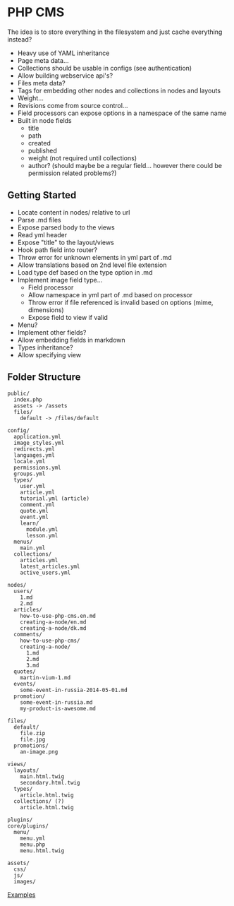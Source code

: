 PHP CMS
=======

The idea is to store everything in the filesystem and just cache everything instead?

- Heavy use of YAML inheritance
- Page meta data...
- Collections should be usable in configs (see authentication)
- Allow building webservice api's?
- Files meta data?
- Tags for embedding other nodes and collections in nodes and layouts
- Weight...
- Revisions come from source control...
- Field processors can expose options in a namespace of the same name
- Built in node fields
  - title
  - path
  - created
  - published
  - weight (not required until collections)
  - author? (should maybe be a regular field... however there could be permission related problems?)

Getting Started
---------------

- Locate content in nodes/ relative to url
- Parse .md files
- Expose parsed body to the views
- Read yml header
- Expose "title" to the layout/views
- Hook path field into router?
- Throw error for unknown elements in yml part of .md
- Allow translations based on 2nd level file extension
- Load type def based on the type option in .md
- Implement image field type...
  - Field processor
  - Allow namespace in yml part of .md based on processor
  - Throw error if file referenced is invalid based on options (mime, dimensions)
  - Expose field to view if valid
- Menu?
- Implement other fields?
- Allow embedding fields in markdown
- Types inheritance?
- Allow specifying view

Folder Structure
----------------

~~~
public/
  index.php
  assets -> /assets
  files/
    default -> /files/default

config/
  application.yml
  image_styles.yml
  redirects.yml
  languages.yml
  locale.yml
  permissions.yml
  groups.yml
  types/
    user.yml
    article.yml
    tutorial.yml (article)
    comment.yml
    quote.yml
    event.yml
    learn/
      module.yml
      lesson.yml
  menus/
    main.yml
  collections/
    articles.yml
    latest_articles.yml
    active_users.yml

nodes/
  users/
    1.md
    2.md
  articles/
    how-to-use-php-cms.en.md
    creating-a-node/en.md
    creating-a-node/dk.md
  comments/
    how-to-use-php-cms/
    creating-a-node/
      1.md
      2.md
      3.md
  quotes/
    martin-vium-1.md
  events/
    some-event-in-russia-2014-05-01.md
  promotion/
    some-event-in-russia.md
    my-product-is-awesome.md

files/
  default/
    file.zip
    file.jpg
  promotions/
    an-image.png

views/
  layouts/
    main.html.twig
    secondary.html.twig
  types/
    article.html.twig
  collections/ (?)
    article.html.twig

plugins/
core/plugins/
  menu/
    menu.yml
    menu.php
    menu.html.twig

assets/
  css/
  js/
  images/
~~~

[Examples](EXAMPLES.md)
